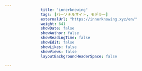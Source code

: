 ---
                title: "innerknowing"
                tags: [パーソナルサイト, モデラー]
                externalUrl: "https://innerknowing.xyz/en/"
                weight: 641
                showDate: false
                showAuthor: false
                showReadingTime: false
                showEdit: false
                showLikes: false
                showViews: false
                layoutBackgroundHeaderSpace: false
                ---

